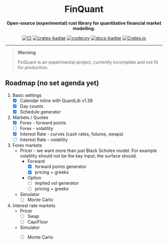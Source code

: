 <div align="center">

# FinQuant

**Open-source (experimental) rust library for quantitative financial market modelling.**

[![CI](https://github.com/quantransform/finquant/actions/workflows/rust.yml/badge.svg)](https://github.com/quantransform/finquant/actions/workflows/rust.yml)
[![crates-badge]](https://crates.io/crates/finquant)
[![codecov](https://codecov.io/gh/quantransform/finquant/graph/badge.svg?token=OPV4906JPO)](https://codecov.io/gh/quantransform/finquant)
[![docs-badge]](https://docs.rs/finquant)
[![Crates.io](https://img.shields.io/crates/l/finquant)](LICENSE)

</div>

---

> **Warning**
>
> FinQuant is an experimental project, currently incomplete and not fit for production.

## Roadmap (no set agenda yet)

1. Basic settings 
   - [x] Calendar inline with QuantLib v1.39
   - [x] Day counts 
   - [x] Schedule generator
2. Markets / Quotes
   - [x] Forex - forward points
   - [ ] Forex - volatility 
   - [x] Interest Rate - curves (cash rates, futures, swaps)
   - [ ] Interest Rate - volatility 
3. Forex markets
   - Pricer - we want more than just Black Scholes model. For example volatility should not be the key input; the surface should.
     - Forward
       - [x] forward points generator
       - [x] pricing + greeks 
     - Option
       - [ ] implied vol generator
       - [ ] pricing + greeks
   - Simulator
     - [ ] Monte Carlo
4. Interest rate markets
   - Pricer
     - [ ] Swap
     - [ ] Cap/Floor
   - Simulator
     - [ ] Monte Carlo


[crates-badge]: https://img.shields.io/crates/v/finquant.svg
[docs-badge]: https://docs.rs/finquant/badge.svg